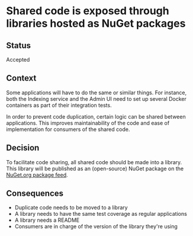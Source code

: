 # Shared code is exposed through libraries hosted as NuGet packages

## Status

Accepted

## Context

Some applications will have to do the same or similar things. For instance, both the Indexing service and the Admin UI need to set up several Docker containers as part of their integration tests.

In order to prevent code duplication, certain logic can be shared between applications. This improves maintainability of the code and ease of implementation for consumers of the shared code. 

## Decision

To facilitate code sharing, all shared code should be made into a library. This library will be published as an (open-source) NuGet package on the [NuGet.org package feed](https://www.nuget.org/).

## Consequences

* Duplicate code needs to be moved to a library
* A library needs to have the same test coverage as regular applications
* A library needs a README
* Consumers are in charge of the version of the library they're using